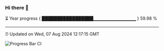 ### Hi there 👋

⏳ Year progress { █████████████████▁▁▁▁▁▁▁▁▁▁▁▁▁ } 59.98 %

---

⏰ Updated on Wed, 07 Aug 2024 12:17:15 GMT

![Progress Bar CI](https://github.com/Shyam-Makwana/GitHub-Actions-Demo/workflows/Progress%20Bar%20CI/badge.svg)
